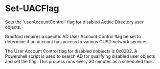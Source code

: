 # Set-UACFlag
Sets the 'userAccountControl' flag for disabled Active Directory user objects.

Bradford requires a specific AD User Account Control flag be set to determine if an account has access
to various CUSD network services. 

The User Account Control flag for disabled dobjects is 0x0202. 
A Powershell script is used to search AD for qualifying disabled user objects and set the flag.
This process runs every 30 minutes as a scheduled task.

